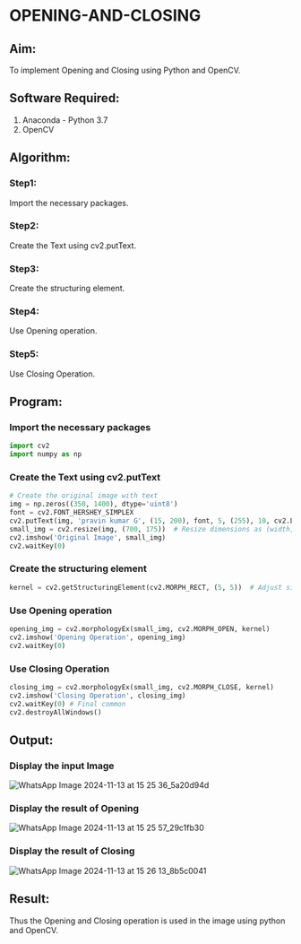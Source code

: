 # OPENING-AND-CLOSING

## Aim:
To implement Opening and Closing using Python and OpenCV.

## Software Required:
1. Anaconda - Python 3.7
2. OpenCV

## Algorithm:
### Step1:
Import the necessary packages.

### Step2:
Create the Text using cv2.putText.

### Step3:
Create the structuring element.

### Step4:
Use Opening operation.

### Step5:
Use Closing Operation.

## Program:
### Import the necessary packages
```python
import cv2
import numpy as np
```

### Create the Text using cv2.putText
```python
# Create the original image with text
img = np.zeros((350, 1400), dtype='uint8')
font = cv2.FONT_HERSHEY_SIMPLEX
cv2.putText(img, 'pravin kumar G', (15, 200), font, 5, (255), 10, cv2.LINE_AA)
small_img = cv2.resize(img, (700, 175))  # Resize dimensions as (width, height)
cv2.imshow('Original Image', small_img)
cv2.waitKey(0)
```

### Create the structuring element
```python
kernel = cv2.getStructuringElement(cv2.MORPH_RECT, (5, 5))  # Adjust size as needed
```

### Use Opening operation
```python
opening_img = cv2.morphologyEx(small_img, cv2.MORPH_OPEN, kernel)
cv2.imshow('Opening Operation', opening_img)
cv2.waitKey(0)
```

### Use Closing Operation
```python
closing_img = cv2.morphologyEx(small_img, cv2.MORPH_CLOSE, kernel)
cv2.imshow('Closing Operation', closing_img)
cv2.waitKey(0) # Final common
cv2.destroyAllWindows()
```

## Output:
### Display the input Image
![WhatsApp Image 2024-11-13 at 15 25 36_5a20d94d](https://github.com/user-attachments/assets/f06837c2-955e-4179-8ed1-04fcfadb7e43)



### Display the result of Opening

![WhatsApp Image 2024-11-13 at 15 25 57_29c1fb30](https://github.com/user-attachments/assets/3f7d9535-2209-4447-8625-4c2eaafc0b22)


### Display the result of Closing

![WhatsApp Image 2024-11-13 at 15 26 13_8b5c0041](https://github.com/user-attachments/assets/721da56f-6d87-40f1-820f-90df9157641b)


## Result:
Thus the Opening and Closing operation is used in the image using python and OpenCV.
